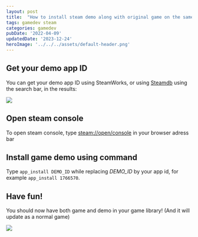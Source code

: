 ```yaml
---
layout: post
title:  "How to install steam demo along with original game on the same Steam Account ?"
tags: gamedev steam
categories: gamedev
pubDate: '2022-04-09'
updatedDate: '2023-12-24'
heroImage: '../../../assets/default-header.png'
---
```


## Get your demo app ID

You can get your demo app ID using SteamWorks, or using [Steamdb](https://steamdb.info) using the search bar, in the results:

![](/assets/img/2022-04-09_steamdb-demo-appid.webp)

## Open steam console

To open steam console, type [steam://open/console](steam://open/console) in your browser adress bar

## Install game demo using command

Type `app_install DEMO_ID` while replacing *DEMO_ID* by your app id, for example `app_install 1766570`.

## Have fun!

You should now have both game and demo in your game library! (And it will update as a normal game)

![](/assets/img/2022-04-09_steam_demo+game.webp)